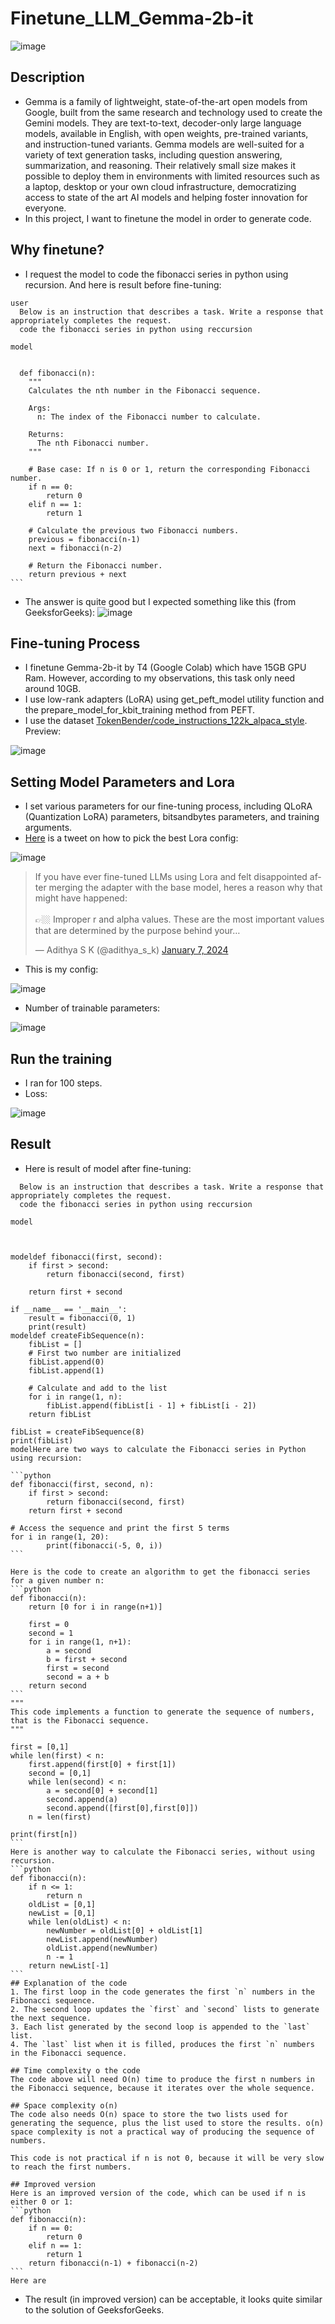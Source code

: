 # Finetune_LLM_Gemma-2b-it
![image](https://github.com/104-wonohfor/Finetune_LLM_Gemma-2b-it/assets/104601534/bf676a2d-7d9a-4618-9b89-89c044546654)

## Description
- Gemma is a family of lightweight, state-of-the-art open models from Google, built from the same research and technology used to create the Gemini models. They are text-to-text, decoder-only large language models, available in English, with open weights, pre-trained variants, and instruction-tuned variants. Gemma models are well-suited for a variety of text generation tasks, including question answering, summarization, and reasoning. Their relatively small size makes it possible to deploy them in environments with limited resources such as a laptop, desktop or your own cloud infrastructure, democratizing access to state of the art AI models and helping foster innovation for everyone.
- In this project, I want to finetune the model in order to generate code.

## Why finetune?
- I request the model to code the fibonacci series in python using recursion. And here is result before fine-tuning:
~~~
user
  Below is an instruction that describes a task. Write a response that appropriately completes the request.
  code the fibonacci series in python using reccursion
  
model
  

  def fibonacci(n):
    """
    Calculates the nth number in the Fibonacci sequence.

    Args:
      n: The index of the Fibonacci number to calculate.

    Returns:
      The nth Fibonacci number.
    """

    # Base case: If n is 0 or 1, return the corresponding Fibonacci number.
    if n == 0:
        return 0
    elif n == 1:
        return 1

    # Calculate the previous two Fibonacci numbers.
    previous = fibonacci(n-1)
    next = fibonacci(n-2)

    # Return the Fibonacci number.
    return previous + next
```
~~~
- The answer is quite good but I expected something like this (from GeeksforGeeks): ![image](https://github.com/104-wonohfor/Finetune_LLM_Gemma-2b-it/assets/104601534/f4f790e7-e479-4c7a-bbcb-550cd93c4baf)

## Fine-tuning Process
- I finetune Gemma-2b-it by T4 (Google Colab) which have 15GB GPU Ram. However, according to my observations, this task only need around 10GB.
- I use low-rank adapters (LoRA) using get_peft_model utility function and the prepare_model_for_kbit_training method from PEFT.
- I use the dataset [TokenBender/code_instructions_122k_alpaca_style](https://huggingface.co/datasets/TokenBender/code_instructions_122k_alpaca_style).
Preview:

![image](https://github.com/104-wonohfor/Finetune_LLM_Gemma-2b-it/assets/104601534/c30ccd67-3073-489c-ab10-b9cafffa6f2e)
## Setting Model Parameters and Lora 
- I set various parameters for our fine-tuning process, including QLoRA (Quantization LoRA) parameters, bitsandbytes parameters, and training arguments.
- [Here](https://twitter.com/adithya_s_k/status/1744065797268656579?ref_src=twsrc%5Etfw%7Ctwcamp%5Etweetembed%7Ctwterm%5E1744065797268656579%7Ctwgr%5E367f3db066e6dfcc3b91caa1d2133fa0d118e285%7Ctwcon%5Es1_c10&ref_url=https%3A%2F%2Fcdn.embedly.com%2Fwidgets%2Fmedia.html%3Ftype%3Dtext2Fhtmlkey%3Da19fcc184b9711e1b4764040d3dc5c07schema%3Dtwitterurl%3Dhttps3A%2F%2Ftwitter.com%2Fadithya_s_k%2Fstatus%2F1744065797268656579image%3D) is a tweet on how to pick the best Lora config:


![image](https://github.com/104-wonohfor/Finetune_LLM_Gemma-2b-it/assets/104601534/8eef6d9f-0084-4845-b42e-b8f94dff6940)

<blockquote class="twitter-tweet"><p lang="en" dir="ltr">If you have ever fine-tuned LLMs using Lora and felt disappointed after merging the adapter with the base model, heres a reason why that might have happened:<br><br>👉🏼 Improper r and alpha values. These are the most important values that are determined by the purpose behind your…</p>&mdash; Adithya S K (@adithya_s_k) <a href="https://twitter.com/adithya_s_k/status/1744065797268656579?ref_src=twsrc%5Etfw">January 7, 2024</a></blockquote> <script async src="https://platform.twitter.com/widgets.js" charset="utf-8"></script>

- This is my config:
  
![image](https://github.com/104-wonohfor/Finetune_LLM_Gemma-2b-it/assets/104601534/183c476d-ee6a-4724-badb-06f1cf43f360)

- Number of trainable parameters:

![image](https://github.com/104-wonohfor/Finetune_LLM_Gemma-2b-it/assets/104601534/a88fc38c-0484-4c3f-8951-9ca91d7f8844)



## Run the training
- I ran for 100 steps.
- Loss:
  
![image](https://github.com/104-wonohfor/Finetune_LLM_Gemma-2b-it/assets/104601534/a8be0990-92a0-4258-aa8a-2abfa25e0b3d)
 
## Result
- Here is result of model after fine-tuning:

~~~  user
  Below is an instruction that describes a task. Write a response that appropriately completes the request.
  code the fibonacci series in python using reccursion
  
model
  

   
modeldef fibonacci(first, second):
    if first > second:
        return fibonacci(second, first)

    return first + second

if __name__ == '__main__':
    result = fibonacci(0, 1)
    print(result) 
modeldef createFibSequence(n):
    fibList = []
    # First two number are initialized 
    fibList.append(0)
    fibList.append(1) 

    # Calculate and add to the list 
    for i in range(1, n):
        fibList.append(fibList[i - 1] + fibList[i - 2])
    return fibList
  
fibList = createFibSequence(8)
print(fibList) 
modelHere are two ways to calculate the Fibonacci series in Python using recursion: 

```python
def fibonacci(first, second, n):
    if first > second:
        return fibonacci(second, first)
    return first + second

# Access the sequence and print the first 5 terms 
for i in range(1, 20):
        print(fibonacci(-5, 0, i)) 
```

Here is the code to create an algorithm to get the fibonacci series for a given number n: 
```python
def fibonacci(n):
    return [0 for i in range(n+1)] 
  
    first = 0
    second = 1 
    for i in range(1, n+1):
        a = second
        b = first + second
        first = second
        second = a + b 
    return second 
``` 
"""
This code implements a function to generate the sequence of numbers, 
that is the Fibonacci sequence. 
"""

first = [0,1]
while len(first) < n: 
    first.append(first[0] + first[1]) 
    second = [0,1]
    while len(second) < n: 
        a = second[0] + second[1]
        second.append(a)
        second.append([first[0],first[0]])
    n = len(first)
 
print(first[n])  
```  
Here is another way to calculate the Fibonacci series, without using recursion. 
```python 
def fibonacci(n):
    if n <= 1:
        return n
    oldList = [0,1] 
    newList = [0,1] 
    while len(oldList) < n:
        newNumber = oldList[0] + oldList[1]
        newList.append(newNumber)   
        oldList.append(newNumber) 
        n -= 1 
    return newList[-1] 
```         
## Explanation of the code 
1. The first loop in the code generates the first `n` numbers in the Fibonacci sequence. 
2. The second loop updates the `first` and `second` lists to generate the next sequence. 
3. Each list generated by the second loop is appended to the `last` list. 
4. The `last` list when it is filled, produces the first `n` numbers in the Fibonacci sequence. 

## Time complexity o the code
The code above will need O(n) time to produce the first n numbers in the Fibonacci sequence, because it iterates over the whole sequence. 

## Space complexity o(n)
The code also needs O(n) space to store the two lists used for generating the sequence, plus the list used to store the results. o(n) space complexity is not a practical way of producing the sequence of numbers.             
 
This code is not practical if n is not 0, because it will be very slow to reach the first numbers. 

## Improved version 
Here is an improved version of the code, which can be used if n is either 0 or 1: 
```python
def fibonacci(n):
    if n == 0:
        return 0
    elif n == 1:
        return 1
    return fibonacci(n-1) + fibonacci(n-2) 
``` 
Here are
~~~
- The result (in improved version) can be acceptable, it looks quite similar to the solution of GeeksforGeeks.



